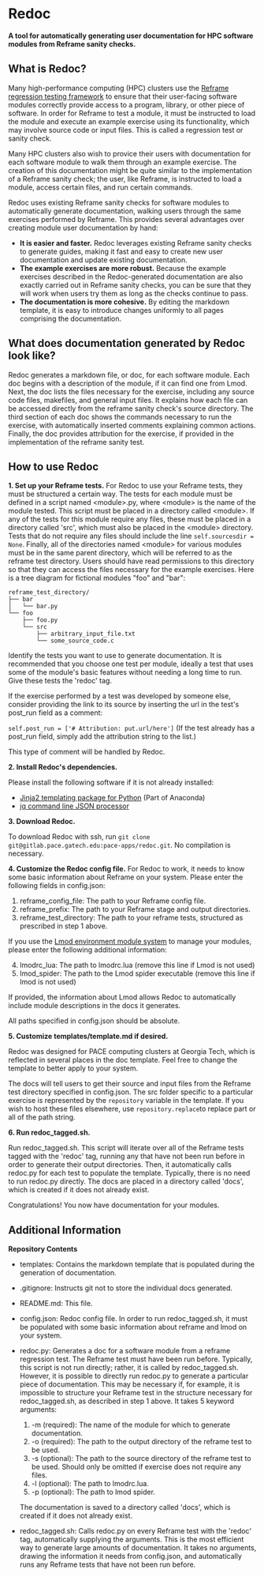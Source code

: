 # Redoc

**A tool for automatically generating user documentation for HPC software modules from Reframe sanity checks.**

## What is Redoc?

Many high-performance computing (HPC) clusters use the
[Reframe regression testing framework](https://reframe-hpc.readthedocs.io/en/stable/)
to ensure that their user-facing software modules correctly provide access to
a program, library, or other piece of software. In order for Reframe to test a module,
it must be instructed to load the module and execute an example exercise using its functionality,
which may involve source code or input files.
This is called a regression test or sanity check.

Many HPC clusters also wish to provice their users with documentation for each software module to walk them through an example exercise.
The creation of this documentation might be quite similar to the implementation of a Reframe
sanity check; the user, like Reframe, is instructed to load a module, access certain files,
and run certain commands.

Redoc uses existing Reframe sanity checks for software modules to automatically generate documentation,
walking users through the same exercises performed by Reframe.
This provides several advantages over creating module user documentation by hand:

- **It is easier and faster.** Redoc leverages existing Reframe sanity checks to generate guides,
    making it fast and easy to create new user documentation and update existing documentation.
- **The example exercises are more robust.** Because the example exercises described in the
    Redoc-generated documentation are also
    exactly carried out in Reframe sanity checks, you can be sure that they will work when users try them
    as long as the checks continue to pass.
- **The documentation is more cohesive.** By editing the markdown template,
    it is easy to introduce changes uniformly to all pages comprising the documentation.

## What does documentation generated by Redoc look like?

Redoc generates a markdown file, or doc, for each software module.
Each doc begins with a description of the module, if it can find one from Lmod.
Next, the doc lists the files necessary for the exercise, including any
source code files, makefiles, and general input files.
It explains how each file can be accessed directly from the reframe sanity check's source directory.
The third section of each doc shows the commands necessary to run the exercise,
with automatically inserted comments explaining common actions.
Finally, the doc provides attribution for the exercise, if provided in the implementation
of the reframe sanity test.

## How to use Redoc

**1. Set up your Reframe tests.**
For Redoc to use your Reframe tests, they must be structured a certain way. The tests for each module must be defined in a script named \<module\>.py, where \<module\> is the name of the module tested. This script must be placed in a directory called \<module\>. If any of the tests for this module require any files, these must be placed in a directory called 'src', which must also be placed in the \<module\> directory. Tests that do not require any files should include the line `self.sourcesdir = None`. Finally, all of the directories named \<module\> for various modules must be in the same parent directory, which will be referred to as the reframe test directory. Users should have read permissions to this directory so that they can access the files necessary for the example exercises. Here is a tree diagram for fictional modules "foo" and "bar":

	reframe_test_directory/
	├── bar
	│   └── bar.py
	└── foo
	    ├── foo.py
	    └── src
	        ├── arbitrary_input_file.txt
	        └── some_source_code.c

Identify the tests you want to use to generate documentation. It is recommended that you choose one test per module, ideally a test that uses some of the module's basic features without needing a long time to run. Give these tests the 'redoc' tag.

If the exercise performed by a test was developed by someone else, consider providing the link to its source by inserting the url in the test's post_run field as a comment: 

`self.post_run = ['# Attribution: put.url/here']` (If the test already has a post_run field, simply add the attribution string to the list.)

This type of comment will be handled by Redoc.

**2. Install Redoc's dependencies.**

Please install the following software if it is not already installed:

- [Jinja2 templating package for Python](https://jinja.palletsprojects.com/en/2.11.x/) (Part of Anaconda)
- [jq command line JSON processor](https://stedolan.github.io/jq/)

**3. Download Redoc.**

To download Redoc with ssh, run
`git clone git@gitlab.pace.gatech.edu:pace-apps/redoc.git`. 
No compilation is necessary.

**4. Customize the Redoc config file.**
For Redoc to work, it needs to know some basic information about Reframe on your system. Please enter the following fields in config.json:
1. reframe_config_file: The path to your Reframe config file.
2. reframe_prefix: The path to your Reframe stage and output directories.
3. reframe_test_directory: The path to your reframe tests, structured as prescribed in step 1 above.

If you use the [Lmod environment module system](https://lmod.readthedocs.io/en/latest/) to manage your modules, please enter the following additional information:

4. lmodrc_lua: The path to lmodrc.lua (remove this line if Lmod is not used)
5. lmod_spider: The path to the Lmod spider executable (remove this line if lmod is not used)

If provided, the information about Lmod allows Redoc to automatically include module descriptions in the docs it generates.

All paths specified in config.json should be absolute.

**5. Customize templates/template.md if desired.**

Redoc was designed for PACE computing clusters at Georgia Tech, which is reflected in several places in the doc template. Feel free to change the template to better apply to your system.

The docs will tell users to get their source and input files from the Reframe test directory specified in config.json. The src folder specific to a particular exercise is represented by the `repository` variable in the template. If you wish to host these files elsewhere, use `repository.replace`to replace part or all of the path string.

**6. Run redoc_tagged.sh.**

Run redoc_tagged.sh. This script will iterate over all of the Reframe tests tagged with the 'redoc' tag, running any that have not been run before in order to generate their output directories. Then, it automatically calls redoc.py for each test to populate the template. Typically, there is no need to run redoc.py directly. The docs are placed in a directory called 'docs', which is created if it does not already exist.

Congratulations! You now have documentation for your modules.

## Additional Information

**Repository Contents**
- templates: Contains the markdown template that is populated during the generation of documentation.
- .gitignore: Instructs git not to store the individual docs generated.
- README.md: This file.
- config.json: Redoc config file. In order to run redoc_tagged.sh, it must be populated with some basic information about reframe and lmod on your system.
- redoc.py: Generates a doc for a software module from a reframe regression test. The Reframe test must have been run before. Typically, this script is not run directly; rather, it is called by redoc_tagged.sh. However, it is possible to directly run redoc.py to generate a particular piece of documentation. This may be necessary if, for example, it is impossible to structure your Reframe test in the structure necessary for redoc_tagged.sh, as described in step 1 above. It takes 5 keyword arguments:
  1. -m (required): The name of the module for which to generate documentation.
  2. -o (required): The path to the output directory of the reframe test to be used.
  3. -s (optional): The path to the source directory of the reframe test to be used. Should only be omitted if exercise does not require any files.
  4. -l (optional): The path to lmodrc.lua.
  5. -p (optional): The path to lmod spider.
  
  The documentation is saved to a directory called 'docs', which is created if it does
  not already exist.
- redoc_tagged.sh: Calls redoc.py on every Reframe test with the 'redoc' tag, automatically
  supplying the arguments. This is the most efficient way to generate large amounts
  of documentation. It takes no arguments, drawing the information it needs from
  config.json, and automatically runs any Reframe tests that have not been run before.